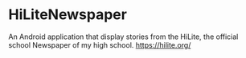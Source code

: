 # HiLiteNewspaper

An Android application that display stories from the HiLite, the official school Newspaper of my high school. https://hilite.org/
